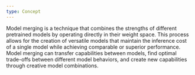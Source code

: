 ```yaml
---
type: Concept
---
```


Model merging is a technique that combines the strengths of different pretrained models by operating directly in their weight space. This process allows for the creation of versatile models that maintain the inference cost of a single model while achieving comparable or superior performance. Model merging can transfer capabilities between models, find optimal trade-offs between different model behaviors, and create new capabilities through creative model combinations.